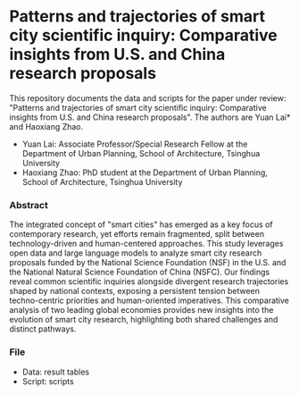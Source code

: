 # Patterns and trajectories of smart city scientific inquiry: Comparative insights from U.S. and China research proposals
This repository documents the data and scripts for the paper under review: "Patterns and trajectories of smart city scientific inquiry: Comparative insights from U.S. and China research proposals". The authors are Yuan Lai* and Haoxiang Zhao. 
- Yuan Lai: Associate Professor/Special Research Fellow at the Department of Urban Planning, School of Architecture, Tsinghua University
- Haoxiang Zhao: PhD student at the Department of Urban Planning, School of Architecture, Tsinghua University
  
### Abstract
The integrated concept of "smart cities" has emerged as a key focus of contemporary research, yet efforts remain fragmented, split between technology-driven and human-centered approaches. This study leverages open data and large language models to analyze smart city research proposals funded by the National Science Foundation (NSF) in the U.S. and the National Natural Science Foundation of China (NSFC). Our findings reveal common scientific inquiries alongside divergent research trajectories shaped by national contexts, exposing a persistent tension between techno-centric priorities and human-oriented imperatives. This comparative analysis of two leading global economies provides new insights into the evolution of smart city research, highlighting both shared challenges and distinct pathways.

### File
- Data: result tables  
- Script: scripts

